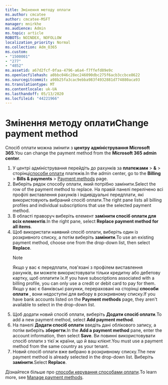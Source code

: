 ```yaml
---
title: Змінення методу оплати
ms.author: cmcatee
author: cmcatee-MSFT
manager: mnirkhe
ms.audience: Admin
ms.topic: article
ROBOTS: NOINDEX, NOFOLLOW
localization_priority: Normal
ms.collection: Adm_O365
ms.custom:
- "1500001"
- "277"
- "4852"
ms.assetid: a67d2fcf-0faa-4796-a6a4-f7ffefd89e9c
ms.openlocfilehash: a0bbc046c28ec246090dbc275f6acb3ccbce8622
ms.sourcegitcommit: a98b25fa3cac9ebba983f4932881d774880aca93
ms.translationtype: MT
ms.contentlocale: uk-UA
ms.lasthandoff: 05/13/2020
ms.locfileid: "44221966"
---
```

# <a name="change-payment-method"></a><span data-ttu-id="9b85e-102">Змінення методу оплати</span><span class="sxs-lookup"><span data-stu-id="9b85e-102">Change payment method</span></span>

<span data-ttu-id="9b85e-103">Спосіб оплати можна змінити з **центру адміністрування Microsoft 365**.</span><span class="sxs-lookup"><span data-stu-id="9b85e-103">You can change the payment method from the **Microsoft 365 admin center**.</span></span>
  
1. <span data-ttu-id="9b85e-104">У центрі адміністрування перейдіть до рахунків за **платежами**  >  **&**  >  сторінці[способи оплати](https://go.microsoft.com/fwlink/p/?linkid=2018806) платежів.</span><span class="sxs-lookup"><span data-stu-id="9b85e-104">In the admin center, go to the **Billing** > **Bills & payments** > [Payment methods](https://go.microsoft.com/fwlink/p/?linkid=2018806) page.</span></span>
2. <span data-ttu-id="9b85e-105">Виберіть рядок способу оплати, який потрібно замінити.</span><span class="sxs-lookup"><span data-stu-id="9b85e-105">Select the row of the payment method to replace.</span></span> <span data-ttu-id="9b85e-106">На правій панелі перелічено всі профілі виставлення рахунків і індивідуальні передплати, які використовують вибраний спосіб оплати.</span><span class="sxs-lookup"><span data-stu-id="9b85e-106">The right pane lists all billing profiles and individual subscriptions that use the selected payment method.</span></span>
3. <span data-ttu-id="9b85e-107">В області праворуч виберіть елемент **замінити спосіб оплати для всіх елементів**.</span><span class="sxs-lookup"><span data-stu-id="9b85e-107">In the right pane, select **Replace payment method for all items**.</span></span>
4. <span data-ttu-id="9b85e-108">Щоб використати наявний спосіб оплати, виберіть один із розкривного списку, а потім виберіть **замінити**.</span><span class="sxs-lookup"><span data-stu-id="9b85e-108">To use an existing payment method, choose one from the drop-down list, then select **Replace**.</span></span>
    > [!NOTE]
    > <span data-ttu-id="9b85e-109">Якщо у вас є передплати, пов'язані з профілем виставлення рахунків, ви можете використовувати тільки кредитну або дебетову картку, щоб оплатити їх.</span><span class="sxs-lookup"><span data-stu-id="9b85e-109">If you have subscriptions associated with a billing profile, you can only use a credit or debit card to pay for them.</span></span> <span data-ttu-id="9b85e-110">Якщо у вас є банківські рахунки, перераховані на сторінці **способи оплати** , вони недоступні для вибору в розкривному списку.</span><span class="sxs-lookup"><span data-stu-id="9b85e-110">If you have bank accounts listed on the **Payment methods** page, they aren't available to select in the drop-down list.</span></span>
5. <span data-ttu-id="9b85e-111">Щоб додати новий спосіб оплати, виберіть **Додати спосіб оплати**.</span><span class="sxs-lookup"><span data-stu-id="9b85e-111">To add a new payment method, select **Add payment method**.</span></span>
6. <span data-ttu-id="9b85e-112">На панелі **Додати спосіб оплати** введіть дані облікового запису, а потім виберіть **зберегти**.</span><span class="sxs-lookup"><span data-stu-id="9b85e-112">In the **Add a payment method** pane, enter the account information, then select **Save**.</span></span> <span data-ttu-id="9b85e-113">Ви повинні використовувати спосіб оплати з тієї ж країни, що й ваш клієнт.</span><span class="sxs-lookup"><span data-stu-id="9b85e-113">You must use a payment method from the same country as your tenant.</span></span>
7. <span data-ttu-id="9b85e-114">Новий спосіб оплати вже вибрано в розкривному списку.</span><span class="sxs-lookup"><span data-stu-id="9b85e-114">The new payment method is already selected in the drop-down list.</span></span> <span data-ttu-id="9b85e-115">Виберіть **замінити**.</span><span class="sxs-lookup"><span data-stu-id="9b85e-115">Select **Replace**.</span></span>

<span data-ttu-id="9b85e-116">Дізнайтеся більше про [способи керування способами оплати](https://docs.microsoft.com/microsoft-365/commerce/billing-and-payments/manage-payment-methods).</span><span class="sxs-lookup"><span data-stu-id="9b85e-116">To learn more, see [Manage payment methods](https://docs.microsoft.com/microsoft-365/commerce/billing-and-payments/manage-payment-methods).</span></span>